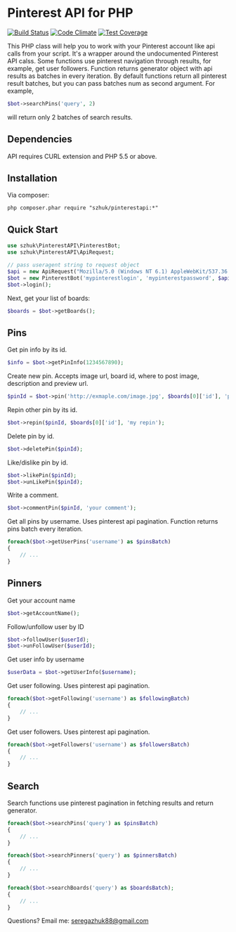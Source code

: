 # Pinterest API for PHP

[![Build Status](https://travis-ci.org/seregazhuk/php-pinterest-api.svg?branch=master)](https://travis-ci.org/seregazhuk/php-pinterest-api)
[![Code Climate](https://codeclimate.com/github/seregazhuk/php-pinterest-api/badges/gpa.svg)](https://codeclimate.com/github/seregazhuk/php-pinterest-api)
[![Test Coverage](https://codeclimate.com/github/seregazhuk/php-pinterest-api/badges/coverage.svg)](https://codeclimate.com/github/seregazhuk/php-pinterest-api/coverage)

This PHP class will help you to work with your Pinterest account like
api calls from your script. It's a wrapper around the undocumented Pinterest
API calss. Some functions use pinterest navigation through results, for example,
get user followers. Function returns generator object with api results as batches in 
every iteration. By default functions return all pinterest result batches, but you can 
pass batches num as second argument. For example, 
```php 
$bot->searchPins('query', 2)
```
will return only 2 batches of search results.

## Dependencies

API requires CURL extension and PHP 5.5 or above.

## Installation
Via composer:
```
php composer.phar require "szhuk/pinterestapi:*"
```

## Quick Start

```php 
use szhuk\PinterestAPI\PinterestBot;
use szhuk\PinterestAPI\ApiRequest;

// pass useragent string to request object
$api = new ApiRequest("Mozilla/5.0 (Windows NT 6.1) AppleWebKit/537.36 (KHTML, like Gecko) Chrome/41.0.2228.0 Safari/537.36");
$bot = new PinterestBot('mypinterestlogin', 'mypinterestpassword', $api);
$bot->login();
```

Next, get your list of boards:

```php
$boards = $bot->getBoards();
```

## Pins

Get pin info by its id.
```php
$info = $bot->getPinInfo(1234567890);
```

Create new pin. Accepts image url, board id, where to post image, description and preview url.

```php
$pinId = $bot->pin('http://exmaple.com/image.jpg', $boards[0]['id'], 'pin description');
```
    
Repin other pin by its id.
```php
$bot->repin($pinId, $boards[0]['id'], 'my repin');
``` 
Delete pin by id.
```php
$bot->deletePin($pinId);
```   
Like/dislike pin by id.
```php
$bot->likePin($pinId);
$bot->unLikePin($pinId);
```
Write a comment.
```php
$bot->commentPin($pinId, 'your comment');
```
Get all pins by username. Uses pinterest api pagination. Function returns pins batch every iteration.
```php
foreach($bot->getUserPins('username') as $pinsBatch)
{
	// ...
}
```    
## Pinners

Get your account name
```php
$bot->getAccountName(); 
```	
Follow/unfollow user by ID
```php
$bot->followUser($userId);
$bot->unFollowUser($userId);
```	
Get user info by username
```php
$userData = $bot->getUserInfo($username);
```	
Get user following. Uses pinterest api pagination.
```php
foreach($bot->getFollowing('username') as $followingBatch)
{
	// ...
}
```
Get user followers. Uses pinterest api pagination.
```php
foreach($bot->getFollowers('username') as $followersBatch)
{
	// ...
}
```
## Search

Search functions use pinterest pagination in fetching results and return generator.
```php
foreach($bot->searchPins('query') as $pinsBatch)
{
	// ...
}

foreach($bot->searchPinners('query') as $pinnersBatch)
{
	// ...
}

foreach($bot->searchBoards('query') as $boardsBatch);
{
	// ...
}
```
Questions?  Email me:  seregazhuk88@gmail.com